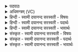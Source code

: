 <details><summary>पदपाठः</summary>

दे॒वन्दे॑वमिति॑ दे॒व॒म्ऽदे॑वम्। वः॒। अव॑से। दे॒वन्दे॑व॒मिति॑ दे॒वम्ऽदे॑वम्। अ॒भिष्ट॑ये। दे॒वन्दे॑वमिति॑ दे॒वम्ऽदे॑वम्। हु॒वे॒म॒। वाज॑सातय॒ इति॒ वाज॑ऽसातये। गृ॒णन्तः॑। दे॒व्या। धि॒या। ९१।
</details>

<details><summary>अधिमन्त्रम् (VC)</summary>

- विश्वेदेवा देवताः
- मनुर्ऋषिः
- विराड्बृहती
- मध्यमः
</details>

<details><summary>हिन्दी - स्वामी दयानन्द सरस्वती  - विषयः</summary>

फिर राजधर्म विषय को कहा है ॥
</details>

<details><summary>हिन्दी - स्वामी दयानन्द सरस्वती  - पदार्थः</summary>

पदार्थान्वयभाषाः -  हे मनुष्यो ! (देव्या) प्रकाशमान (धिया) बुद्धि वा कर्म से (गृणन्तः) स्तुति करते हुए हम लोग जैसे (वः) तुम्हारे (अवसे) रक्षादि के लिये (देवन्देवम्) विद्वान्-विद्वान् वा उत्तम पदार्थ को (हुवेम) बुलावें वा ग्रहण करें तुम्हारे (अभिष्टये) अभीष्ट सुख के लिये (देवन्देवम्) विद्वान्-विद्वान् वा उत्तम प्रत्येक पदार्थ को तथा तुम्हारे (वाजसातये) वेगादि के सम्यक् सेवन के लिये (देवन्देवम्) विद्वान्-विद्वान् वा उत्तम प्रत्येक पदार्थ को बुलावें वा स्वीकार करें, वैसे तुम लोग भी ऐसा हमारे लिये करो ॥९१ ॥
</details>

<details><summary>हिन्दी - स्वामी दयानन्द सरस्वती  - भावार्थः</summary>

भावार्थभाषाः -  जो राजपुरुष सब प्राणियों के हित के लिये विद्वानों का सत्कार कर इनसे सत्योपदेश का प्रचार करा सृष्टि के पदार्थों को जान और सब अभीष्ट सिद्ध कर संग्रामों को जीतते हैं, वे उत्तम कीर्ति और बुद्धि को प्राप्त होते हैं ॥९१ ॥
</details>

<details><summary>संस्कृत - स्वामी दयानन्द सरस्वती  - विषयः</summary>

पुना राजर्धमविषयमाह ॥
</details>

<details><summary>संस्कृत - स्वामी दयानन्द सरस्वती  - पदार्थः</summary>

पदार्थान्वयभाषाः -  हे मनुष्याः ! देव्या धिया गृणन्तो वयं यथा वोऽवसे देवन्देवं हुवेम वोऽभिष्टये देवन्देवं हुवेम वो वाजसातये च देवन्देवं हुवेम तथा यूयमप्येवमस्मभ्यं कुरुत ॥९१ ॥
</details>

<details><summary>संस्कृत - स्वामी दयानन्द सरस्वती  - भावार्थः</summary>

भावार्थभाषाः -  ये राजपुरुषाः सर्वेषां प्राणिनां हिताय विदुषः सत्कृत्यैतैः सत्योपदेशान् प्रचार्य सृष्टिपदार्थान् विज्ञाय सर्वाभीष्टं संसाध्य सङ्ग्रामान् जयन्ति, ते दिव्यां कीर्तिं प्रज्ञाञ्च लभन्ते ॥९१ ॥
</details>